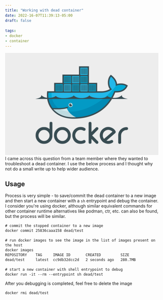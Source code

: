 ```yaml
---
title: "Working with dead container"
date: 2022-16-07T11:39:13-05:00
draft: false

tags:
- docker
- container
---
```

![docker](/docker.png)
I came across this question from a team member where they wanted to troubleshoot a dead container. I use the below process and I thought why not do a small write up to help wider audience.

## Usage
Process is very simple - to save/commit the dead container to a new image and then start a new container with a `sh` entrypoint and debug the container. I consider you're using docker, although similar equivalent commands for other container runtime alternatives like podman, ctr, etc. can also be found, but the process will be similar.

```
# commit the stopped container to a new image
docker commit 25836caaa158 dead/test

# run docker images to see the image in the list of images present on the host
docker images
REPOSITORY    TAG     IMAGE ID       CREATED         SIZE  
dead/test     latest  cc9db32dcc2d   2 seconds ago   280.7MB

# start a new container with shell entrypoint to debug
docker run -it --rm --entrypoint sh dead/test
```

After you debugging is completed, feel free to delete the image
```
docker rmi dead/test
```